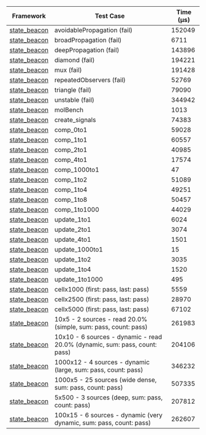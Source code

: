 | Framework | Test Case | Time (μs) |
| --- | --- | --- |
| [state_beacon](https://github.com/jinyus/dart_beacon) | avoidablePropagation (fail) | 152049 |
| [state_beacon](https://github.com/jinyus/dart_beacon) | broadPropagation (fail) | 6711 |
| [state_beacon](https://github.com/jinyus/dart_beacon) | deepPropagation (fail) | 143896 |
| [state_beacon](https://github.com/jinyus/dart_beacon) | diamond (fail) | 194221 |
| [state_beacon](https://github.com/jinyus/dart_beacon) | mux (fail) | 191428 |
| [state_beacon](https://github.com/jinyus/dart_beacon) | repeatedObservers (fail) | 52769 |
| [state_beacon](https://github.com/jinyus/dart_beacon) | triangle (fail) | 79090 |
| [state_beacon](https://github.com/jinyus/dart_beacon) | unstable (fail) | 344942 |
| [state_beacon](https://github.com/jinyus/dart_beacon) | molBench | 1013 |
| [state_beacon](https://github.com/jinyus/dart_beacon) | create_signals | 74383 |
| [state_beacon](https://github.com/jinyus/dart_beacon) | comp_0to1 | 59028 |
| [state_beacon](https://github.com/jinyus/dart_beacon) | comp_1to1 | 60557 |
| [state_beacon](https://github.com/jinyus/dart_beacon) | comp_2to1 | 40985 |
| [state_beacon](https://github.com/jinyus/dart_beacon) | comp_4to1 | 17574 |
| [state_beacon](https://github.com/jinyus/dart_beacon) | comp_1000to1 | 47 |
| [state_beacon](https://github.com/jinyus/dart_beacon) | comp_1to2 | 51089 |
| [state_beacon](https://github.com/jinyus/dart_beacon) | comp_1to4 | 49251 |
| [state_beacon](https://github.com/jinyus/dart_beacon) | comp_1to8 | 50457 |
| [state_beacon](https://github.com/jinyus/dart_beacon) | comp_1to1000 | 44029 |
| [state_beacon](https://github.com/jinyus/dart_beacon) | update_1to1 | 6024 |
| [state_beacon](https://github.com/jinyus/dart_beacon) | update_2to1 | 3074 |
| [state_beacon](https://github.com/jinyus/dart_beacon) | update_4to1 | 1501 |
| [state_beacon](https://github.com/jinyus/dart_beacon) | update_1000to1 | 15 |
| [state_beacon](https://github.com/jinyus/dart_beacon) | update_1to2 | 3035 |
| [state_beacon](https://github.com/jinyus/dart_beacon) | update_1to4 | 1520 |
| [state_beacon](https://github.com/jinyus/dart_beacon) | update_1to1000 | 495 |
| [state_beacon](https://github.com/jinyus/dart_beacon) | cellx1000 (first: pass, last: pass) | 5559 |
| [state_beacon](https://github.com/jinyus/dart_beacon) | cellx2500 (first: pass, last: pass) | 28970 |
| [state_beacon](https://github.com/jinyus/dart_beacon) | cellx5000 (first: pass, last: pass) | 67102 |
| [state_beacon](https://github.com/jinyus/dart_beacon) | 10x5 - 2 sources - read 20.0% (simple, sum: pass, count: pass) | 261983 |
| [state_beacon](https://github.com/jinyus/dart_beacon) | 10x10 - 6 sources - dynamic - read 20.0% (dynamic, sum: pass, count: pass) | 204106 |
| [state_beacon](https://github.com/jinyus/dart_beacon) | 1000x12 - 4 sources - dynamic (large, sum: pass, count: pass) | 346232 |
| [state_beacon](https://github.com/jinyus/dart_beacon) | 1000x5 - 25 sources (wide dense, sum: pass, count: pass) | 507335 |
| [state_beacon](https://github.com/jinyus/dart_beacon) | 5x500 - 3 sources (deep, sum: pass, count: pass) | 207812 |
| [state_beacon](https://github.com/jinyus/dart_beacon) | 100x15 - 6 sources - dynamic (very dynamic, sum: pass, count: pass) | 262607 |
